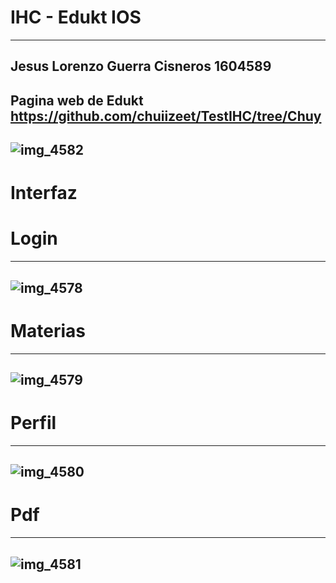 # IHC - Edukt IOS

---
Jesus Lorenzo Guerra Cisneros **1604589**
---
**Pagina web de Edukt**
https://github.com/chuiizeet/TestIHC/tree/Chuy
---
![img_4582](https://user-images.githubusercontent.com/23518097/40464183-4d2a1c9e-5edf-11e8-81cc-26c04a9da9b2.PNG)
---
# Interfaz
# **Login**
---
![img_4578](https://user-images.githubusercontent.com/23518097/40464255-c015cef6-5edf-11e8-9fab-432adc1536e8.PNG)
---
# **Materias**
---
![img_4579](https://user-images.githubusercontent.com/23518097/40464325-37356dfc-5ee0-11e8-8f09-a05d555ddee9.PNG)
---
# **Perfil**
---
![img_4580](https://user-images.githubusercontent.com/23518097/40464345-4b3712c4-5ee0-11e8-8891-0b2ce36795e8.PNG)
---
# **Pdf**
---
![img_4581](https://user-images.githubusercontent.com/23518097/40464352-601cc7ba-5ee0-11e8-81c0-342ea3a33c15.PNG)
---

